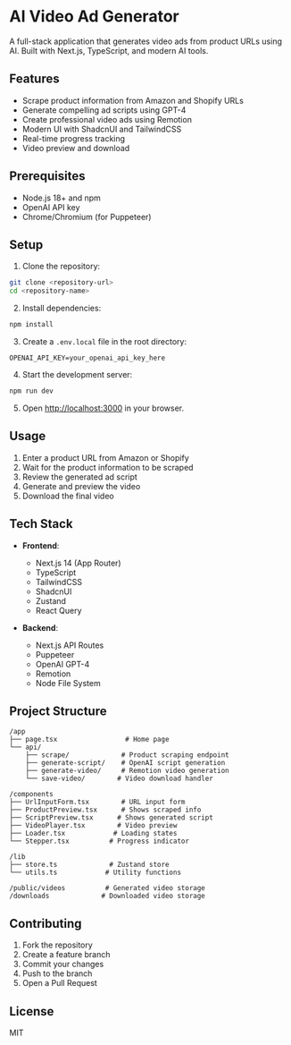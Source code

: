 # AI Video Ad Generator

A full-stack application that generates video ads from product URLs using AI. Built with Next.js, TypeScript, and modern AI tools.

## Features

- Scrape product information from Amazon and Shopify URLs
- Generate compelling ad scripts using GPT-4
- Create professional video ads using Remotion
- Modern UI with ShadcnUI and TailwindCSS
- Real-time progress tracking
- Video preview and download

## Prerequisites

- Node.js 18+ and npm
- OpenAI API key
- Chrome/Chromium (for Puppeteer)

## Setup

1. Clone the repository:
```bash
git clone <repository-url>
cd <repository-name>
```

2. Install dependencies:
```bash
npm install
```

3. Create a `.env.local` file in the root directory:
```env
OPENAI_API_KEY=your_openai_api_key_here
```

4. Start the development server:
```bash
npm run dev
```

5. Open [http://localhost:3000](http://localhost:3000) in your browser.

## Usage

1. Enter a product URL from Amazon or Shopify
2. Wait for the product information to be scraped
3. Review the generated ad script
4. Generate and preview the video
5. Download the final video

## Tech Stack

- **Frontend**:
  - Next.js 14 (App Router)
  - TypeScript
  - TailwindCSS
  - ShadcnUI
  - Zustand
  - React Query

- **Backend**:
  - Next.js API Routes
  - Puppeteer
  - OpenAI GPT-4
  - Remotion
  - Node File System

## Project Structure

```
/app
├── page.tsx                 # Home page
└── api/
    ├── scrape/             # Product scraping endpoint
    ├── generate-script/    # OpenAI script generation
    ├── generate-video/     # Remotion video generation
    └── save-video/        # Video download handler

/components
├── UrlInputForm.tsx        # URL input form
├── ProductPreview.tsx      # Shows scraped info
├── ScriptPreview.tsx      # Shows generated script
├── VideoPlayer.tsx        # Video preview
├── Loader.tsx            # Loading states
└── Stepper.tsx          # Progress indicator

/lib
├── store.ts             # Zustand store
└── utils.ts            # Utility functions

/public/videos          # Generated video storage
/downloads             # Downloaded video storage
```

## Contributing

1. Fork the repository
2. Create a feature branch
3. Commit your changes
4. Push to the branch
5. Open a Pull Request

## License

MIT
